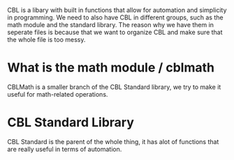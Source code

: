 CBL is a libary with built in functions that allow for automation and simplicity in programming. 
We need to also have CBL in different groups, such as the math module and the standard library.
The reason why we have them in seperate files is because that we want to organize CBL and make sure that the whole file is too messy.
# What is the math module / cblmath
CBLMath is a smaller branch of the CBL Standard library, we try to make it useful for math-related operations.
# CBL Standard Library
CBL Standard is the parent of the whole thing, it has alot of functions that are really useful in terms of automation.
